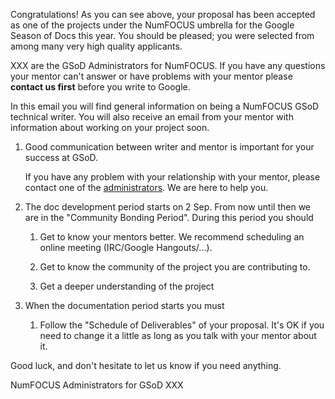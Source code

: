 Congratulations! As you can see above, your proposal has been accepted as one of
the projects under the NumFOCUS umbrella for the Google Season of Docs this
year. You should be pleased; you were selected from among many very high quality
applicants.

XXX are the GSoD Administrators for NumFOCUS.
If you have any questions your mentor can't answer or have problems with your
mentor please **contact us first** before you write to Google.

In this email you will find general information on being a NumFOCUS GSoD
technical writer. You will also receive an email from your mentor with
information about working on your project soon.

1.  Good communication between writer and mentor is important for
    your success at GSoD.

    If you have any problem with your relationship with your mentor,
    please contact one of the [administrators][admin]. We are here to
    help you.

2.  The doc development period starts on 2 Sep. From now until then we
    are in the "Community Bonding Period". During this period you
    should

    1.  Get to know your mentors better. We recommend scheduling an
        online meeting (IRC/Google Hangouts/...).
        
    2.  Get to know the community of the project you are contributing to.
    
    3.  Get a deeper understanding of the project

3.  When the documentation period starts you must

    1.  Follow the "Schedule of Deliverables" of your proposal. It's
        OK if you need to change it a little as long as you talk with
        your mentor about it.


Good luck, and don't hesitate to let us know if you need anything.

NumFOCUS Administrators for GSoD
XXX

[admin]: https://github.com/numfocus/gsod/blob/master/organization/team.md#admin

